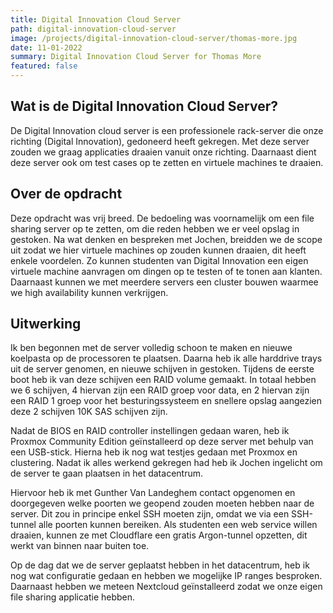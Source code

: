 ```yaml
---
title: Digital Innovation Cloud Server
path: digital-innovation-cloud-server
image: /projects/digital-innovation-cloud-server/thomas-more.jpg
date: 11-01-2022
summary: Digital Innovation Cloud Server for Thomas More
featured: false
---
```

## Wat is de Digital Innovation Cloud Server?

De Digital Innovation cloud server is een professionele rack-server die onze richting (Digital Innovation), gedoneerd heeft gekregen. Met deze server zouden we graag applicaties draaien vanuit onze richting. Daarnaast dient deze server ook om test cases op te zetten en virtuele machines te draaien.

## Over de opdracht

Deze opdracht was vrij breed. De bedoeling was voornamelijk om een file sharing server op te zetten, om die reden hebben we er veel opslag in gestoken. Na wat denken en bespreken met Jochen, breidden we de scope uit zodat we hier virtuele machines op zouden kunnen draaien, dit heeft enkele voordelen. Zo kunnen studenten van Digital Innovation een eigen virtuele machine aanvragen om dingen op te testen of te tonen aan klanten. Daarnaast kunnen we met meerdere servers een cluster bouwen waarmee we high availability kunnen verkrijgen.

## Uitwerking

Ik ben begonnen met de server volledig schoon te maken en nieuwe koelpasta op de processoren te plaatsen. Daarna heb ik alle harddrive trays uit de server genomen, en nieuwe schijven in gestoken. Tijdens de eerste boot heb ik van deze schijven een RAID volume gemaakt. In totaal hebben we 6 schijven, 4 hiervan zijn een RAID groep voor data, en 2 hiervan zijn een RAID 1 groep voor het besturingssysteem en snellere opslag aangezien deze 2 schijven 10K SAS schijven zijn.

Nadat de BIOS en RAID controller instellingen gedaan waren, heb ik Proxmox Community Edition geïnstalleerd op deze server met behulp van een USB-stick. Hierna heb ik nog wat testjes gedaan met Proxmox en clustering. Nadat ik alles werkend gekregen had heb ik Jochen ingelicht om de server te gaan plaatsen in het datacentrum.

Hiervoor heb ik met Gunther Van Landeghem contact opgenomen en doorgegeven welke poorten we geopend zouden moeten hebben naar de server. Dit zou in principe enkel SSH moeten zijn, omdat we via een SSH-tunnel alle poorten kunnen bereiken. Als studenten een web service willen draaien, kunnen ze met Cloudflare een gratis Argon-tunnel opzetten, dit werkt van binnen naar buiten toe.

Op de dag dat we de server geplaatst hebben in het datacentrum, heb ik nog wat configuratie gedaan en hebben we mogelijke IP ranges besproken. Daarnaast hebben we meteen Nextcloud geïnstalleerd zodat we onze eigen file sharing applicatie hebben.
